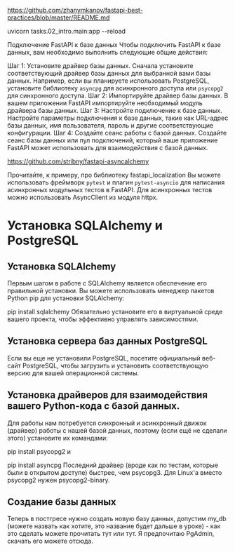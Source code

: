 https://github.com/zhanymkanov/fastapi-best-practices/blob/master/README.md

uvicorn tasks.02_intro.main:app --reload

Подключение FastAPI к базе данных
Чтобы подключить FastAPI к базе данных, вам необходимо выполнить следующие общие действия:

Шаг 1: Установите драйвер базы данных. Сначала установите соответствующий драйвер базы данных для выбранной вами базы данных. Например, если вы планируете использовать PostgreSQL, установите библиотеку `asyncpg` для асинхронного доступа или `psycopg2` для синхронного доступа. 
Шаг 2: Импортируйте драйвер базы данных. В вашем приложении FastAPI импортируйте необходимый модуль драйвера базы данных.
Шаг 3: Настройте подключение к базе данных. Настройте параметры подключения к базе данных, такие как URL-адрес базы данных, имя пользователя, пароль и другие соответствующие конфигурации.
Шаг 4: Создайте сеанс работы с базой данных. Создайте сеанс базы данных или пул подключений, который ваше приложение FastAPI может использовать для взаимодействия с базой данных.

https://github.com/stribny/fastapi-asyncalchemy

Прочитайте, к примеру, про библиотеку fastapi_localization
Вы можете использовать фреймворк `pytest` и плагин `pytest-asyncio` для написания асинхронных модульных тестов в FastAPI. Для асинхронных тестов можно использовать AsyncClient из модуля httpx.

# Установка SQLAlchemy и PostgreSQL
## Установка SQLAlchemy
Первым шагом в работе с SQLAlchemy является обеспечение его правильной установки. Вы можете использовать менеджер пакетов Python pip для установки SQLAlchemy:

pip install sqlalchemy
Обязательно установите его в виртуальной среде вашего проекта, чтобы эффективно управлять зависимостями.

## Установка сервера баз данных PostgreSQL
Если вы еще не установили PostgreSQL, посетите официальный веб-сайт PostgreSQL, чтобы загрузить и установить соответствующую версию для вашей операционной системы.

## Установка драйверов для взаимодействия вашего Python-кода с базой данных.
Для работы нам потребуется синхронный и асинхронный движок (драйвер) работы с нашей базой данных, поэтому (если ещё не сделали этого) установите их командами:

pip install psycopg2
и

pip install asyncpg
Последний драйвер (вроде как по тестам, которые были в открытом доступе) быстрее, чем psycopg3. Для Linux'а вместо psycopg2 нужен psycopg2-binary.

## Создание базы данных
Теперь в постгресе нужно создать новую базу данных, допустим my_db (можете назвать как хотите, это название будет дальше в уроке) - как это сделать можете прочитать тут или тут. Я предпочитаю PgAdmin, скачать его можете отсюда.